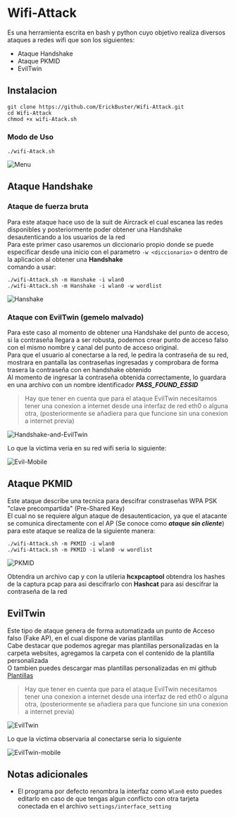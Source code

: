 # Wifi-Attack
Es una herramienta escrita en bash y python cuyo objetivo realiza diversos ataques a redes wifi que son los siguientes: <br>
- Ataque Handshake
- Ataque PKMID
- EvilTwin                                                                                                                                                                       
## Instalacion 
```
git clone https://github.com/ErickBuster/Wifi-Attack.git
cd Wifi-Attack 
chmod +x wifi-Atack.sh
```
### Modo de Uso
```
./wifi-Atack.sh
```
![Menu](https://user-images.githubusercontent.com/91999629/138252631-1ac671e4-ec54-4ff7-8614-9fa9d7982047.jpg)

## Ataque Handshake
### Ataque de fuerza bruta
Para este ataque hace uso de la suit de Aircrack el cual escanea las redes disponibles y posteriormente poder obtener una Handshake desautenticando a los usuarios de la red<br>
Para este primer caso usaremos un diccionario propio donde se puede especificar desde una inicio con el parametro ```-w <diccionario>``` o dentro de la aplicacion al obtener una **Handshake**<br>
comando a usar:
```
./wifi-Attack.sh -m Hanshake -i wlan0
./wifi-Attack.sh -m Hanshake -i wlan0 -w wordlist
```
![Hanshake](https://user-images.githubusercontent.com/91999629/138369452-3f2dd2df-c8f4-4bab-9a31-55cbf58ed7e3.gif)

### Ataque con EvilTwin (gemelo malvado)
Para este caso al momento de obtener una Handshake del punto de acceso, si la contraseña llegara a ser robusta, podemos crear punto de acceso falso con el mismo nombre y canal del punto de acceso original.<br>Para que el usuario al conectarse a la red, le pedira la contraseña de su red, mostrara en pantalla las contraseñas ingresadas y comprobara de forma trasera la contraseña con en handshake obtenido<br>Al momento de ingresar la contraseña obtenida correctamente, lo guardara en una archivo con un nombre identificador ***PASS_FOUND_ESSID***
> Hay que tener en cuenta que para el ataque EvilTwin necesitamos tener una conexion a internet desde una interfaz de red eth0 o alguna otra, (posteriormente se añadiera para que funcione sin una conexion a internet previa)

![Handshake-and-EvilTwin](https://user-images.githubusercontent.com/91999629/138369314-f48f9a0a-755f-4bd5-b127-ad83752cf078.gif)

Lo que la victima veria en su red wifi seria lo siguiente:

![Evil-Mobile](https://user-images.githubusercontent.com/91999629/138371103-13975000-cf53-4b75-957d-7661fab45c99.gif)


## Ataque PKMID
Este ataque describe una tecnica para descifrar constraseñas WPA PSK "clave precompartida" (Pre-Shared Key)<br>
El cual no se requiere algun ataque de desautenticacion, ya que el atacante se comunica directamente con el AP (Se conoce como ***ataque sin cliente***)
para este ataque se realiza de la siguiente manera:
```
./wifi-Attack.sh -m PKMID -i wlan0
./wifi-Attack.sh -m PKMID -i wlan0 -w wordlist
```
![PKMID](https://user-images.githubusercontent.com/91999629/138373133-528801e9-4c8c-42c2-a6fd-41c106e61b8e.gif)
 
 Obtendra un archivo cap y con la utileria **hcxpcaptool** obtendra los hashes de la captura pcap para asi descifrarlo con **Hashcat** para asi descifrar la contraseña de la red
 
 
## EvilTwin
Este tipo de ataque genera de forma automatizada un punto de Acceso falso (Fake AP), en el cual dispone de varias plantillas<br>
Cabe destacar que podemos agregar mas plantillas personalizadas en la carpeta websites, agregamos la carpeta con el contenido de la plantilla personalizada<br>
O tambien puedes descargar mas plantillas personalizadas en mi github [Plantillas](https://github.com/ErickBuster/websites)
> Hay que tener en cuenta que para el ataque EvilTwin necesitamos tener una conexion a internet desde una interfaz de red eth0 o alguna otra, (posteriormente se añadiera para que funcione sin una conexion a internet previa)

![EvilTwin](https://user-images.githubusercontent.com/91999629/138378013-d584b3ec-ff38-4b17-a0f6-1fe225015941.gif)

Lo que la victima observaria al conectarse seria lo siguiente

![EvilTwin-mobile](https://user-images.githubusercontent.com/91999629/138378405-b9a40007-7156-4466-ac71-7b6b02973672.gif)

## Notas adicionales
- El programa por defecto renombra la interfaz como ```Wlan0``` esto puedes editarlo en caso de que tengas algun conflicto con otra tarjeta conectada en el archivo ```settings/interface_setting```
